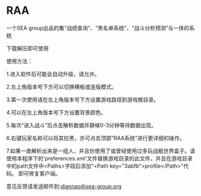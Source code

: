 # RAA
一个SEA group出品的集“战绩查询”、“黑名单系统”、“战斗分析预测”与一体的系统

下载解压即可使用

使用方法：

1.进入软件后可能会自动升级，请允许。

2.左上角版本号下方可以切换横板或竖版模式。

3.第一次使用请在左上角版本号下方设置游戏路径到游戏根目录。

4.可以在左上角版本号下方设置背景颜色。

5.每次“进入战斗”后点击解析数据并静候0-3分钟等待数据出现。

6.右键玩家名称可以将其拉黑，亦可点击顶部“RAA系统”进行更详细的操作。

7.如果一直解析出来是一组人，并且你使用了或曾经使用过多玩战舰世界盒子。请使用本程序下的'preferences.xml'文件替换游戏目录的此文件，并且在游戏目录中的path文件中\<Paths>字段后添加"\<Path key="3abfb">profile\</Path>"代码。 即可修复客户端。



意见反馈请发送邮件到:diannao@sea-group.org
